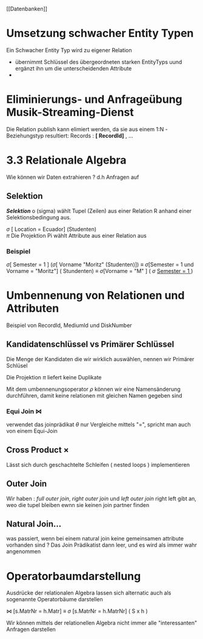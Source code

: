 [[Datenbanken]]








# Umsetzung schwacher Entity Typen

Ein Schwacher Entity Typ wird zu eigener Relation 
- übernimmt Schlüssel des übergeordneten starken EntityTyps uund ergänzt ihn um die unterscheidenden Attribute 
- 




# Eliminierungs- und Anfrageübung Musik-Streaming-Dienst 
Die Relation publish kann elimiert werden, da sie aus einem 1:N -Beziehungstyp resultiert:
Records : __[ RecordId]__  , ...


# 3.3 Relationale Algebra 
Wie können wir Daten extrahieren ? d.h Anfragen auf 


## Selektion 
***Selektion*** o (sigma) wählt Tupel (Zeilen) aus einer Relation R anhand einer Selektionsbedingung aus. 

$\sigma$ [ Location = Ecuador] (Studenten)  
$\pi$  Die Projektion Pi wählt Attribute aus einer Relation aus 

### Beispiel

 $\sigma$[ Semester = 1 ] ($\sigma$[ Vorname "Moritz" (Studenten)])
$\equiv$
 $\sigma$[Semester = 1 und Vorname = "Moritz"] ( Stundenten)
 $\equiv$
$\sigma$[Vorname = "M" ] ( $\sigma$  [Semester = 1 ](Studenten) )


# Umbennenung von Relationen und Attributen 

Beispiel von RecordId, MediumId und DiskNumber 

## Kandidatenschlüssel vs Primärer Schlüssel 
Die Menge der Kandidaten die wir wirklich auswählen, nennen wir Primärer Schlüsel 

Die Projektion $\pi$ liefert keine Duplikate 

Mit dem umbennenungsoperator $\rho$ können wir eine Namensänderung durchführen, damit keine relationen mit gleichen Namen gegeben sind 



### Equi Join $\Join$
verwendet das joinprädikat $\theta$ nur Vergleiche mittels "=", spricht man auch von einem Equi-Join 

## Cross Product $\times$
Lässt sich durch geschachtelte Schleifen ( nested loops ) implementieren 

## Outer Join 
Wir haben : *full outer join*, *right outer join* und *left outer join* 
right left gibt an, weo die tupel bleiben ewnn sie keinen join partner finden 

## Natural Join…
was passiert, wenn bei einem natural join keine gemeinsamen attribute vorhanden sind ? 
Das Join Prädikatist dann leer, und es wird als immer wahr angenommen 



# Operatorbaumdarstellung 
Ausdrücke der relationalen Algebra lassen sich alternatic auch als sogenannte Operatorbäume darstellen 

$\Join$ [s.MatrNr = h.Matr] $\equiv$ $\sigma$ [s.MatrNr = h.MatrNr] ( S x h )

Wir können mittels der relationellen Algebra nicht immer alle "interessanten" Anfragen darstellen



